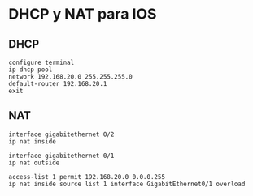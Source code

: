 # DHCP y NAT para IOS

## DHCP

```
configure terminal
ip dhcp pool
network 192.168.20.0 255.255.255.0
default-router 192.168.20.1
exit
```


## NAT

```
interface gigabitethernet 0/2
ip nat inside

interface gigabitethernet 0/1
ip nat outside

access-list 1 permit 192.168.20.0 0.0.0.255
ip nat inside source list 1 interface GigabitEthernet0/1 overload
```
